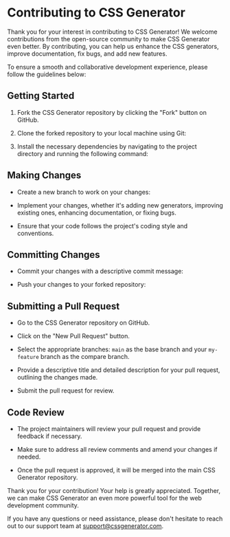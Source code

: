 # Contributing to CSS Generator

Thank you for your interest in contributing to CSS Generator! We welcome contributions from the open-source community to make CSS Generator even better. By contributing, you can help us enhance the CSS generators, improve documentation, fix bugs, and add new features.

To ensure a smooth and collaborative development experience, please follow the guidelines below:

## Getting Started

1. Fork the CSS Generator repository by clicking the "Fork" button on GitHub.

2. Clone the forked repository to your local machine using Git:

3. Install the necessary dependencies by navigating to the project directory and running the following command:


## Making Changes

- Create a new branch to work on your changes:


- Implement your changes, whether it's adding new generators, improving existing ones, enhancing documentation, or fixing bugs.

- Ensure that your code follows the project's coding style and conventions.

## Committing Changes

- Commit your changes with a descriptive commit message:

- Push your changes to your forked repository:


## Submitting a Pull Request

- Go to the CSS Generator repository on GitHub.

- Click on the "New Pull Request" button.

- Select the appropriate branches: `main` as the base branch and your `my-feature` branch as the compare branch.

- Provide a descriptive title and detailed description for your pull request, outlining the changes made.

- Submit the pull request for review.

## Code Review

- The project maintainers will review your pull request and provide feedback if necessary.

- Make sure to address all review comments and amend your changes if needed.

- Once the pull request is approved, it will be merged into the main CSS Generator repository.

Thank you for your contribution! Your help is greatly appreciated. Together, we can make CSS Generator an even more powerful tool for the web development community.

If you have any questions or need assistance, please don't hesitate to reach out to our support team at support@cssgenerator.com.


